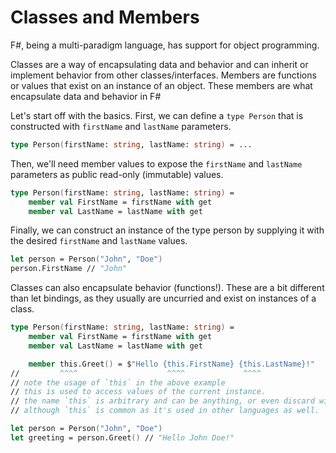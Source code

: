 # Classes and Members

F#, being a multi-paradigm language, has support for object programming.

Classes are a way of encapsulating data and behavior and can inherit or implement behavior from other classes/interfaces.
Members are functions or values that exist on an instance of an object. These members are what encapsulate data and behavior in F#

Let's start off with the basics. First, we can define a `type Person` that is constructed with `firstName` and `lastName` parameters.

```fsharp
type Person(firstName: string, lastName: string) = ...
```

Then, we'll need member values to expose the `firstName` and `lastName` parameters as public read-only (immutable) values.

```fsharp
type Person(firstName: string, lastName: string) =
    member val FirstName = firstName with get
    member val LastName = lastName with get
```

Finally, we can construct an instance of the type person by supplying it with the desired `firstName` and `lastName` values.

```fsharp
let person = Person("John", "Doe")
person.FirstName // "John"
```

Classes can also encapsulate behavior (functions!).
These are a bit different than let bindings, as they usually are uncurried and exist on instances of a class.

```fsharp
type Person(firstName: string, lastName: string) =
    member val FirstName = firstName with get
    member val LastName = lastName with get

    member this.Greet() = $"Hello {this.FirstName} {this.LastName}!"
//         ^^^^                    ^^^^             ^^^^
// note the usage of `this` in the above example
// this is used to access values of the current instance.
// the name `this` is arbitrary and can be anything, or even discard with `_`
// although `this` is common as it's used in other languages as well.

let person = Person("John", "Doe")
let greeting = person.Greet() // "Hello John Doe!"
```